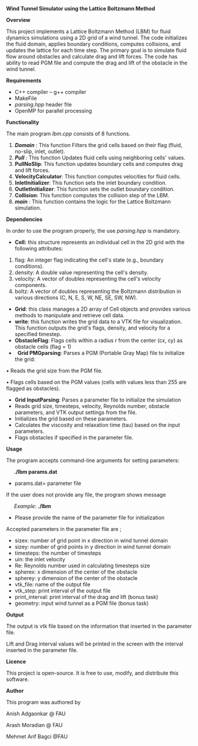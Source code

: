 ﻿**Wind Tunnel Simulator using the Lattice Boltzmann Method**

**Overview**

This project implements a Lattice Boltzmann Method (LBM) for fluid dynamics simulations using a 2D grid of a wind tunnel. The code initializes the fluid domain, applies boundary conditions, computes collisions, and updates the lattice for each time step. The primary goal is to simulate fluid flow around obstacles and calculate drag and lift forces. The code has ability to read PGM file and compute the drag and lift of the obstacle in the wind tunnel. 

**Requirements**

- C++ compiler – g++ compiler
- MakeFile
- *parsing.hpp* header file
- OpenMP for parallel processing

**Functionality**

The main program *lbm.cpp* consists of 8  functions.

1) ***Domain*** : This function Filters the grid cells based on their flag (fluid, no-slip, inlet, outlet).
1) ***Pull*** : This function Updates fluid cells using neighboring cells' values.
1) **PullNoSlip**: This function updates boundary cells and computes drag and lift forces.
1) **VelocityCalculator**: This function computes velocities for fluid cells.
1) **InletInitializer**: This function sets the inlet boundary condition.
1) **OutletInitializer**: This function sets the outlet boundary condition.
1) **Collision**: This function computes the collision step of the LBM.
1) ***main*** : This function contains the logic for the Lattice Boltzmann simulation.


**Dependencies**

In order to use the program properly, the use *parsing.hpp* is mandatory.

- **Cell:** this structure represents an individual cell in the 2D grid with the following attributes:
1) flag: An integer flag indicating the cell's state (e.g., boundary conditions).
1) density: A double value representing the cell's density.
1) velocity: A vector of doubles representing the cell's velocity components.
1) boltz: A vector of doubles representing the Boltzmann distribution in various directions (C, N, E, S, W, NE, SE, SW, NW).
- **Grid**: this class manages a 2D array of Cell objects and provides various methods to manipulate and retrieve cell data.
- **write**: this function writes the grid data to a VTK file for visualization. This function outputs the grid's flags, density, and velocity for a specified timestep.
- **ObstacleFlag**: Flags cells within a radius r from the center (cx, cy) as obstacle cells (flag = 1)
- ` `**Grid PMGparsing**: Parses a PGM (Portable Gray Map) file to initialize the grid:

•  Reads the grid size from the PGM file.

• Flags cells based on the PGM values (cells with values less than 255 are flagged as obstacles).

- **Grid InputParsing**: Parses a parameter file to initialize the simulation
- Reads grid size, timesteps, velocity, Reynolds number, obstacle parameters, and VTK output settings from the file.
- Initializes the grid based on these parameters.
- Calculates the viscosity and relaxation time (tau) based on the input parameters.
- Flags obstacles if specified in the parameter file.

**Usage** 

The program accepts command-line arguments for setting parameters:

`	`**./lbm params.dat**

- params.dat= parameter file

If the user does not provide any file, the program shows message

`	`*Example*: **./lbm**

- Please provide the name of the parameter file for initialization

Accepted parameters in the parameter file are ;

- sizex: number of grid point in x direction in wind tunnel domain
- sizey: number of grid points in y direction in wind tunnel domain
- timesteps: the number of timesteps
- uin: the inlet velocity
- Re: Reynolds number used in calculating timesteps size
- spherex: x dimension of the center of the obstacle
- spherey: y dimension of the center of the obstacle
- vtk_file: name of the output file
- vtk_step: print interval of the output file 
- print_interval: print interval of the drag and lift (bonus task)
- geometry: input wind tunnel as a PGM file (bonus task)

**Output**

The output is vtk file based on the information that inserted in the parameter file.

Lift and Drag interval values will be printed in the screen with the interval inserted in the parameter file.  

**Licence**

This project is open-source. It is free to use, modify, and distribute this software.

**Author**

This program was authored by 

Anish Adgaonkar @ FAU

Arash Moradian @ FAU

Mehmet Arif Bagci @FAU


